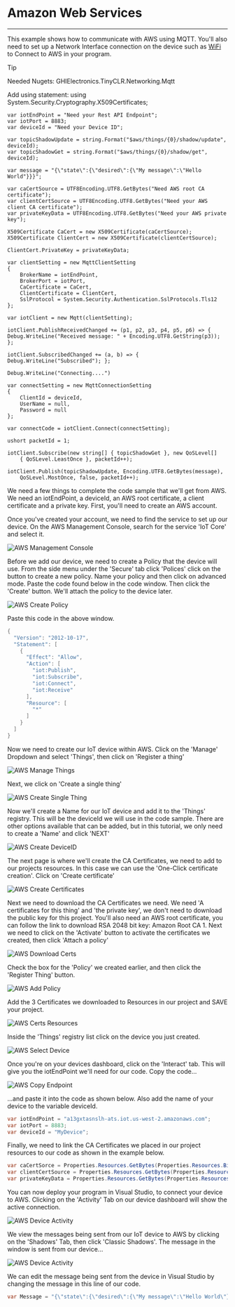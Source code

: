 # Amazon Web Services
---
This example shows how to communicate with AWS using MQTT. You'll also need to set up a Network Interface connection on the device such as [WiFi](wifi.md) to Connect to AWS in your program.

>[!TIP]
>Needed Nugets: GHIElectronics.TinyCLR.Networking.Mqtt
>
>Add using statement:
> using System.Security.Cryptography.X509Certificates;

```
var iotEndPoint = "Need your Rest API Endpoint";
var iotPort = 8883;
var deviceId = "Need your Device ID";

var topicShadowUpdate = string.Format("$aws/things/{0}/shadow/update", deviceId);
var topicShadowGet = string.Format("$aws/things/{0}/shadow/get", deviceId);

var message = "{\"state\":{\"desired\":{\"My message\":\"Hello World"}}}";

var caCertSource = UTF8Encoding.UTF8.GetBytes("Need AWS root CA certificate");
var clientCertSource = UTF8Encoding.UTF8.GetBytes("Need your AWS client CA certificate");
var privateKeyData = UTF8Encoding.UTF8.GetBytes("Need your AWS private key");

X509Certificate CaCert = new X509Certificate(caCertSource);
X509Certificate ClientCert = new X509Certificate(clientCertSource);

ClientCert.PrivateKey = privateKeyData;    

var clientSetting = new MqttClientSetting
{
    BrokerName = iotEndPoint,
    BrokerPort = iotPort,
    CaCertificate = CaCert,
    ClientCertificate = ClientCert,
    SslProtocol = System.Security.Authentication.SslProtocols.Tls12
};

var iotClient = new Mqtt(clientSetting);

iotClient.PublishReceivedChanged += (p1, p2, p3, p4, p5, p6) => {
Debug.WriteLine("Received message: " + Encoding.UTF8.GetString(p3));
};

iotClient.SubscribedChanged += (a, b) => { Debug.WriteLine("Subscribed"); };

Debug.WriteLine("Connecting....")

var connectSetting = new MqttConnectionSetting
{
    ClientId = deviceId,
    UserName = null,
    Password = null
};

var connectCode = iotClient.Connect(connectSetting);

ushort packetId = 1;

iotClient.Subscribe(new string[] { topicShadowGet }, new QoSLevel[]
    { QoSLevel.LeastOnce }, packetId++);
            
iotClient.Publish(topicShadowUpdate, Encoding.UTF8.GetBytes(message),
    QoSLevel.MostOnce, false, packetId++);

```
We need a few things to complete the code sample that we'll get from AWS. We need an iotEndPoint, a deviceId, an AWS root certificate, a client certificate and a private key. First, you'll need to create an AWS account. 

Once you've created your account, we need to find the service to set up our device. On the AWS Management  Console, search for the service 'IoT Core' and select it. 

![AWS Management Console](images/aws-select-iot.jpg)

Before we add our device, we need to create a Policy that the device will use. From the side menu under the 'Secure' tab click 'Polices' click on the button to create a new policy. Name your policy and then click on advanced mode. Paste the code found below in the code window. Then click the 'Create' button. We'll attach the policy to the device later. 

![AWS Create Policy](images/aws-create-policy.jpg)

Paste this code in the above window.

```cs
{
  "Version": "2012-10-17",
  "Statement": [
    {
      "Effect": "Allow",
      "Action": [
        "iot:Publish",
        "iot:Subscribe",
        "iot:Connect",
        "iot:Receive"
      ],
      "Resource": [
        "*"
      ]
    }
  ]
}
```

Now we need to create our IoT device within AWS.
Click on the 'Manage' Dropdown and select 'Things', then click on 'Register a thing'

![AWS Manage Things](images/aws-manage-things.jpg)

Next, we click on 'Create a single thing'

![AWS Create Single Thing](images/aws-create-single.jpg)

Now we'll create a Name for our IoT device and add it to the 'Things' registry. This will be the deviceId we will use in the code sample. There are other options available that can be added, but in this tutorial, we only need to create a 'Name' and click 'NEXT'

![AWS Create DeviceID](images/aws-name-device.jpg)

The next page is where we'll create the CA Certificates, we need to add to our projects resources. In this case we can use the 'One-Click certificate creation'. Click on 'Create certificate'

![AWS Create Certificates](images/aws-create-certificates.jpg)

Next we need to download the CA Certificates we need. We need 'A certificates for this thing' and 'the private key', we don't need to download the public key for this project. You'll also need an AWS root certificate, you can follow the link to download RSA 2048 bit key: Amazon Root CA 1. Next we need to click on the 'Activate' button to activate the certificates we created, then click 'Attach a policy'

![AWS Download Certs](images/aws-download-cert.jpg)

Check the box for the 'Policy' we created earlier, and then click the 'Register Thing' button.

![AWS Add Policy](images/aws-add-policy.jpg)


Add the 3 Certificates we downloaded to Resources in our project and SAVE your project.

![AWS Certs Resources](images/aws-cert.jpg)

Inside the 'Things' registry list click on the device you just created.

![AWS Select Device](images/aws-select-device.jpg)

Once you're on your devices dashboard, click on the 'Interact' tab. This will give you the iotEndPoint we'll need for our code. Copy the code...

![AWS Copy Endpoint](images/aws-copy-endpoint.jpg)

...and paste it into the code as shown below. Also add the name of your device to the variable deviceId.

```cs
var iotEndPoint = "a13gxtasnslh-ats.iot.us-west-2.amazonaws.com";
var iotPort = 8883;
var deviceId = "MyDevice";
```
Finally, we need to link the CA Certificates we placed in our project resources to our code as shown in the example below.

```cs
var caCertSorce = Properties.Resources.GetBytes(Properties.Resources.BinaryResources.AmazonRootCA1);
var clientCertSource = Properties.Resources.GetBytes(Properties.Resources.BinaryResources._3a59c69926_certificate_pem);
var privateKeyData = Properties.Resources.GetBytes(Properties.Resources.BinaryResources._3a59c69926_private_pem);
```
You can now deploy your program in Visual Studio, to connect your device to AWS. Clicking on the 'Activity' Tab on our device dashboard will show the active connection. 

![AWS Device Activity](images/aws-device-activity.jpg)

We view the messages being sent from our IoT device to AWS by clicking on the 'Shadows' Tab, then click 'Classic Shadows'. The message in the window is sent from our device...

![AWS Device Activity](images/aws-message-recieved.jpg)

We can edit the message being sent from the device in Visual Studio by changing the message in this line of our code.

```cs
var Message = "{\"state\":{\"desired\":{\"My message\":\"Hello World\"}}}";
```
